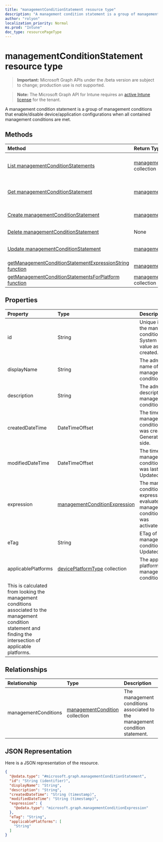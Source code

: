 ```yaml
---
title: "managementConditionStatement resource type"
description: "A management condition statement is a group of management conditions that enable/disable device/application configurations when all contained management conditions are met."
author: "rolyon"
localization_priority: Normal
ms.prod: "Intune"
doc_type: resourcePageType
---
```


# managementConditionStatement resource type

> **Important:** Microsoft Graph APIs under the /beta version are subject to change; production use is not supported.

> **Note:** The Microsoft Graph API for Intune requires an [active Intune license](https://go.microsoft.com/fwlink/?linkid=839381) for the tenant.

A management condition statement is a group of management conditions that enable/disable device/application configurations when all contained management conditions are met.

## Methods
|Method|Return Type|Description|
|:---|:---|:---|
|[List managementConditionStatements](../api/intune-fencing-managementconditionstatement-list.md)|[managementConditionStatement](../resources/intune-fencing-managementconditionstatement.md) collection|List properties and relationships of the [managementConditionStatement](../resources/intune-fencing-managementconditionstatement.md) objects.|
|[Get managementConditionStatement](../api/intune-fencing-managementconditionstatement-get.md)|[managementConditionStatement](../resources/intune-fencing-managementconditionstatement.md)|Read properties and relationships of the [managementConditionStatement](../resources/intune-fencing-managementconditionstatement.md) object.|
|[Create managementConditionStatement](../api/intune-fencing-managementconditionstatement-create.md)|[managementConditionStatement](../resources/intune-fencing-managementconditionstatement.md)|Create a new [managementConditionStatement](../resources/intune-fencing-managementconditionstatement.md) object.|
|[Delete managementConditionStatement](../api/intune-fencing-managementconditionstatement-delete.md)|None|Deletes a [managementConditionStatement](../resources/intune-fencing-managementconditionstatement.md).|
|[Update managementConditionStatement](../api/intune-fencing-managementconditionstatement-update.md)|[managementConditionStatement](../resources/intune-fencing-managementconditionstatement.md)|Update the properties of a [managementConditionStatement](../resources/intune-fencing-managementconditionstatement.md) object.|
|[getManagementConditionStatementExpressionString function](../api/intune-fencing-managementconditionstatement-getmanagementconditionstatementexpressionstring.md)|[managementConditionExpressionString](../resources/intune-fencing-managementconditionexpressionstring.md)|Not yet documented|
|[getManagementConditionStatementsForPlatform function](../api/intune-fencing-managementconditionstatement-getmanagementconditionstatementsforplatform.md)|[managementConditionStatement](../resources/intune-fencing-managementconditionstatement.md) collection|Not yet documented|

## Properties
|Property|Type|Description|
|:---|:---|:---|
|id|String|Unique identifier for the management condition statement. System generated value assigned when created.|
|displayName|String|The admin defined name of the management condition statement.|
|description|String|The admin defined description of the management condition statement.|
|createdDateTime|DateTimeOffset|The time the management condition statement was created. Generated service side.|
|modifiedDateTime|DateTimeOffset|The time the management condition statement was last modified. Updated service side.|
|expression|[managementConditionExpression](../resources/intune-fencing-managementconditionexpression.md)|The management condition statement expression used to evaluate if a management condition statement was activated/deactivated.|
|eTag|String|ETag of the management condition statement. Updated service side.|
|applicablePlatforms|[devicePlatformType](../resources/intune-shared-deviceplatformtype.md) collection|The applicable platforms for this management condition statement.
This is calculated from looking the management conditions associated to the management condition statement and finding the intersection of applicable platforms.|

## Relationships
|Relationship|Type|Description|
|:---|:---|:---|
|managementConditions|[managementCondition](../resources/intune-fencing-managementcondition.md) collection|The management conditions associated to the management condition statement.|

## JSON Representation
Here is a JSON representation of the resource.
<!-- {
  "blockType": "resource",
  "keyProperty": "id",
  "@odata.type": "microsoft.graph.managementConditionStatement"
}
-->
``` json
{
  "@odata.type": "#microsoft.graph.managementConditionStatement",
  "id": "String (identifier)",
  "displayName": "String",
  "description": "String",
  "createdDateTime": "String (timestamp)",
  "modifiedDateTime": "String (timestamp)",
  "expression": {
    "@odata.type": "microsoft.graph.managementConditionExpression"
  },
  "eTag": "String",
  "applicablePlatforms": [
    "String"
  ]
}
```





